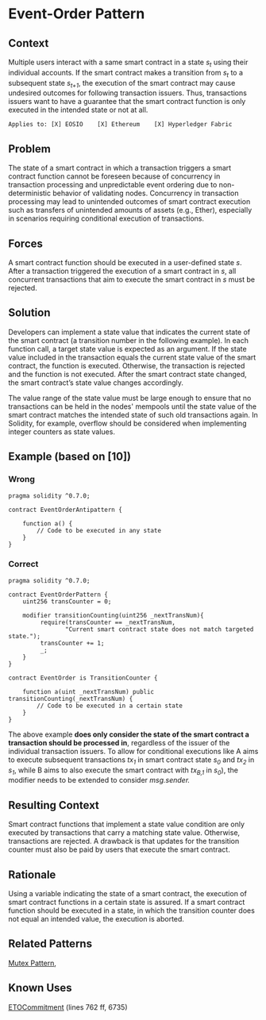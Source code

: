# Event-Order Pattern

## Context
Multiple users interact with a same smart contract in a state _s<sub>t</sub>_ using their individual accounts. If the smart contract makes a transition from _s<sub>t</sub>_ to a subsequent state _s<sub>t+1</sub>_, the execution of the smart contract may cause undesired outcomes for following transaction issuers. Thus, transactions issuers want to have a guarantee that the smart contract function is only executed in the intended state or not at all.

``Applies to: [X] EOSIO    [X] Ethereum    [X] Hyperledger Fabric``

## Problem
The state of a smart contract in which a transaction triggers a smart contract function cannot be foreseen because of concurrency in transaction processing and unpredictable event ordering due to non-deterministic behavior of validating nodes. Concurrency in transaction processing may lead to unintended outcomes of smart contract execution such as transfers of unintended amounts of assets (e.g., Ether), especially in scenarios requiring conditional execution of transactions.

## Forces
A smart contract function should be executed in a user-defined state _s_. After a transaction triggered the execution of a smart contract in _s_, all concurrent transactions that aim to execute the smart contract in _s_ must be rejected.

## Solution
Developers can implement a state value that indicates the current state of the smart contract (a transition number in the following example). In each function call, a target state value is expected as an argument. If the state value included in the transaction equals the current state value of the smart contract, the function is executed. Otherwise, the transaction is rejected and the function is not executed. After the smart contract state changed, the smart contract’s state value changes accordingly.

The value range of the state value must be large enough to ensure that no transactions can be held in the nodes' mempools until the state value of the smart contract matches the intended state of such old transactions again. In Solidity, for example, overflow should be considered when implementing integer counters as state values.

## Example (based on [10])

### Wrong
```Solidity
pragma solidity ^0.7.0;
 
contract EventOrderAntipattern {

    function a() {
        // Code to be executed in any state
    }
}

``` 

### Correct
```Solidity
pragma solidity ^0.7.0;

contract EventOrderPattern {
    uint256 transCounter = 0;

    modifier transitionCounting(uint256 _nextTransNum){
         require(transCounter == _nextTransNum,
                "Current smart contract state does not match targeted state.");
         transCounter += 1;
         _;
    }
}

contract EventOrder is TransitionCounter {

    function a(uint _nextTransNum) public transitionCounting(_nextTransNum) {
        // Code to be executed in a certain state
    }
}
```
The above example **does only consider the state of the smart contract a transaction should be processed in**, regardless of the issuer of the individual transaction issuers. To allow for conditional executions like A aims to execute subsequent transactions _tx<sub>1</sub>_ in smart contract state _s<sub>0</sub>_ and _tx<sub>2</sub>_ in _s<sub>1</sub>_, while B aims to also execute the smart contract with _tx<sub>B,1</sub>_ in _s<sub>0</sub>_), the modifier needs to be extended to consider _msg.sender._


## Resulting Context
Smart contract functions that implement a state value condition are only executed by transactions that carry a matching state value. Otherwise, transactions are rejected. A drawback is that updates for the transition counter must also be paid by users that execute the smart contract.

## Rationale
Using a variable indicating the state of a smart contract, the execution of smart contract functions in a certain state is assured. If a smart contract function should be executed in a state, in which the transition counter does not equal an intended value, the execution is aborted.

## Related Patterns
[Mutex Pattern](/Design%20Patterns/Mutex%20Pattern/README.md#context), 

## Known Uses
[ETOCommitment](https://etherscan.io/address/0x01a1f17808edae0b004a4f11a03620d3d804b997#code) (lines 762 ff, 6735)
